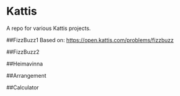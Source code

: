 # Kattis
 A repo for various Kattis projects.

##FizzBuzz1
Based on: https://open.kattis.com/problems/fizzbuzz


##FizzBuzz2

##Heimavinna

##Arrangement

##Calculator